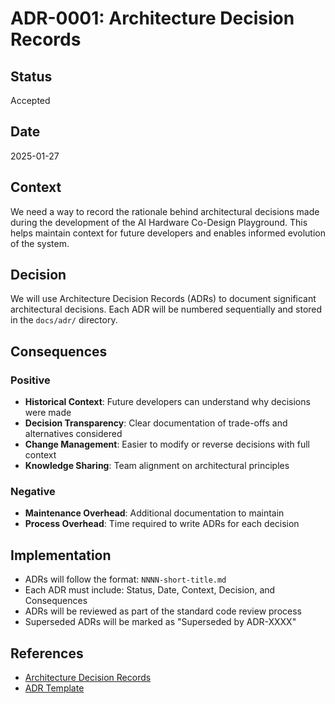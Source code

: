 # ADR-0001: Architecture Decision Records

## Status
Accepted

## Date
2025-01-27

## Context
We need a way to record the rationale behind architectural decisions made during the development of the AI Hardware Co-Design Playground. This helps maintain context for future developers and enables informed evolution of the system.

## Decision
We will use Architecture Decision Records (ADRs) to document significant architectural decisions. Each ADR will be numbered sequentially and stored in the `docs/adr/` directory.

## Consequences

### Positive
- **Historical Context**: Future developers can understand why decisions were made
- **Decision Transparency**: Clear documentation of trade-offs and alternatives considered
- **Change Management**: Easier to modify or reverse decisions with full context
- **Knowledge Sharing**: Team alignment on architectural principles

### Negative
- **Maintenance Overhead**: Additional documentation to maintain
- **Process Overhead**: Time required to write ADRs for each decision

## Implementation
- ADRs will follow the format: `NNNN-short-title.md`
- Each ADR must include: Status, Date, Context, Decision, and Consequences
- ADRs will be reviewed as part of the standard code review process
- Superseded ADRs will be marked as "Superseded by ADR-XXXX"

## References
- [Architecture Decision Records](https://adr.github.io/)
- [ADR Template](https://github.com/joelparkerhenderson/architecture-decision-record)
